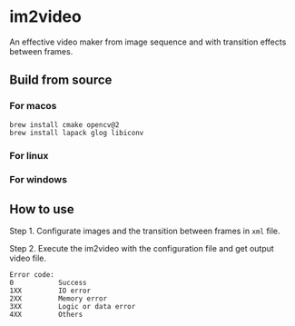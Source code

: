 # im2video

An effective video maker from image sequence and with transition effects between frames.

## Build from source

### For macos
```
brew install cmake opencv@2
brew install lapack glog libiconv
```

### For linux
### For windows


## How to use
Step 1. Configurate images and the transition between frames in `xml` file.

Step 2. Execute the im2video with the configuration file and get output video file.

```
Error code:
0           Success
1XX         IO error
2XX         Memory error
3XX         Logic or data error
4XX         Others
```